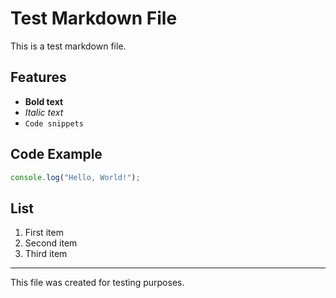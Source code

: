 # Test Markdown File

This is a test markdown file.

## Features

- **Bold text**
- *Italic text*
- `Code snippets`

## Code Example

```javascript
console.log("Hello, World!");
```

## List

1. First item
2. Second item
3. Third item

---

This file was created for testing purposes.